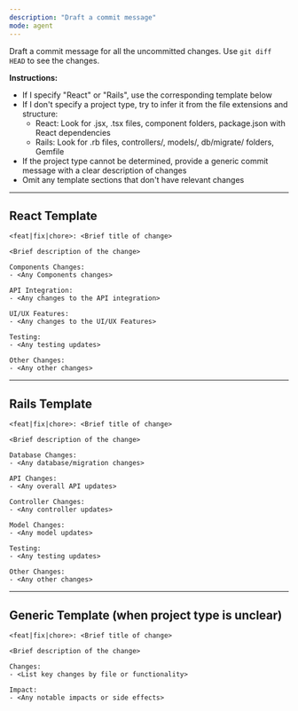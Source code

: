 ```yaml
---
description: "Draft a commit message"
mode: agent
---
```


Draft a commit message for all the uncommitted changes. Use `git diff HEAD` to see the changes.

**Instructions:**
- If I specify "React" or "Rails", use the corresponding template below
- If I don't specify a project type, try to infer it from the file extensions and structure:
  - React: Look for .jsx, .tsx files, component folders, package.json with React dependencies
  - Rails: Look for .rb files, controllers/, models/, db/migrate/ folders, Gemfile
- If the project type cannot be determined, provide a generic commit message with a clear description of changes
- Omit any template sections that don't have relevant changes

---

## React Template

```
<feat|fix|chore>: <Brief title of change>

<Brief description of the change>

Components Changes:
- <Any Components changes>

API Integration:
- <Any changes to the API integration>

UI/UX Features:
- <Any changes to the UI/UX Features>

Testing:
- <Any testing updates>

Other Changes:
- <Any other changes>
```

---

## Rails Template

```
<feat|fix|chore>: <Brief title of change>

<Brief description of the change>

Database Changes:
- <Any database/migration changes>

API Changes:
- <Any overall API updates>

Controller Changes:
- <Any controller updates>

Model Changes:
- <Any model updates>

Testing:
- <Any testing updates>

Other Changes:
- <Any other changes>
```

---

## Generic Template (when project type is unclear)

```
<feat|fix|chore>: <Brief title of change>

<Brief description of the change>

Changes:
- <List key changes by file or functionality>

Impact:
- <Any notable impacts or side effects>
```
